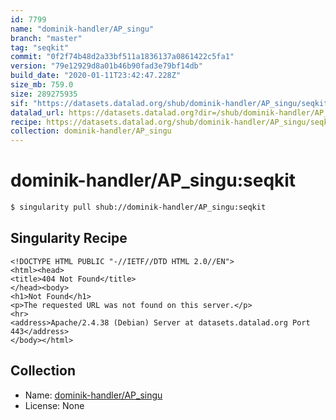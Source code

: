 ```yaml
---
id: 7799
name: "dominik-handler/AP_singu"
branch: "master"
tag: "seqkit"
commit: "0f2f74b48d2a33bf511a1836137a0861422c5fa1"
version: "79e12929d8a01b46b90fad3e79bf14db"
build_date: "2020-01-11T23:42:47.228Z"
size_mb: 759.0
size: 289275935
sif: "https://datasets.datalad.org/shub/dominik-handler/AP_singu/seqkit/2020-01-11-0f2f74b4-79e12929/79e12929d8a01b46b90fad3e79bf14db.sif"
datalad_url: https://datasets.datalad.org?dir=/shub/dominik-handler/AP_singu/seqkit/2020-01-11-0f2f74b4-79e12929/
recipe: https://datasets.datalad.org/shub/dominik-handler/AP_singu/seqkit/2020-01-11-0f2f74b4-79e12929/Singularity
collection: dominik-handler/AP_singu
---
```


# dominik-handler/AP_singu:seqkit

```bash
$ singularity pull shub://dominik-handler/AP_singu:seqkit
```

## Singularity Recipe

```singularity
<!DOCTYPE HTML PUBLIC "-//IETF//DTD HTML 2.0//EN">
<html><head>
<title>404 Not Found</title>
</head><body>
<h1>Not Found</h1>
<p>The requested URL was not found on this server.</p>
<hr>
<address>Apache/2.4.38 (Debian) Server at datasets.datalad.org Port 443</address>
</body></html>
```

## Collection

 - Name: [dominik-handler/AP_singu](https://github.com/dominik-handler/AP_singu)
 - License: None

